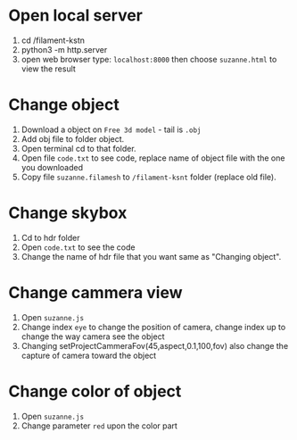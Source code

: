 # Open local server
1. cd /filament-kstn
2. python3 -m http.server
3. open web browser type: `localhost:8000` then choose `suzanne.html` to view the result

# Change object
1. Download a object on `Free 3d model` - tail is `.obj`
2. Add obj file to folder object.
3. Open terminal cd to that folder.
4. Open file `code.txt` to see code, replace name of object file with the one you downloaded
5. Copy file `suzanne.filamesh` to `/filament-ksnt` folder (replace old file).

# Change skybox
1. Cd to hdr folder
2. Open `code.txt` to see the code
3. Change the name of hdr file that you want same as "Changing object".

# Change cammera view
1. Open `suzanne.js`
2. Change index `eye` to change the position of camera, change index up to change the way camera see the object
3. Changing setProjectCammeraFov(45,aspect,0.1,100,fov) also change the capture of camera toward the object  
# Change color of object
1. Open `suzanne.js`
2. Change parameter `red` upon the color part
